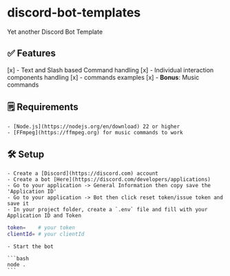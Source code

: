 # discord-bot-templates
Yet another Discord Bot Template 

## ✅ Features
[x] - Text and Slash based Command handling
[x] - Individual interaction components handling
[x] - commands examples
[x] - **Bonus**: Music commands

## 🗒️ Requirements
    - [Node.js](https://nodejs.org/en/download) 22 or higher
    - [FFmpeg](https://ffmpeg.org) for music commands to work

## 🛠️ Setup
    - Create a [Discord](https://discord.com) account 
    - Create a bot [Here](https://discord.com/developers/applications)
    - Go to your application -> General Information then copy save the 'Application ID'
    - Go to your application -> Bot then click reset token/issue token and save it
    - In your project folder, create a `.env` file and fill with your Application ID and Token 
  
   ```bash
   token=    # your token
   clientId= # your clientId
   ```
    - Start the bot
  
    ```bash
    node .
    ```
